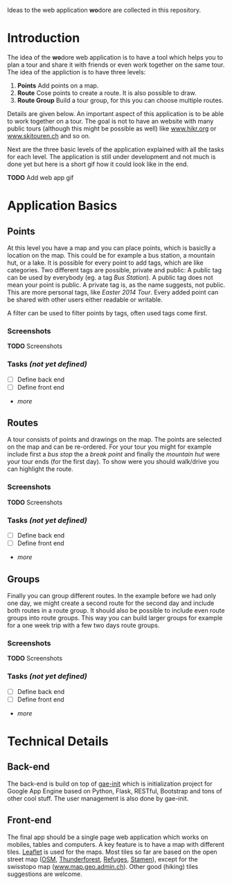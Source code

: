 Ideas to the web application **wo**dore are collected in this repository.

# Introduction
The idea of the **wo**dore web application is to have a tool which helps you to plan a tour and share it with friends or even work together on the same tour. The idea of the appliction is to have three levels:
1. **Points** Add points on a map.
2. **Route** Cose points to create a route. It is also possible to draw.
3. **Route Group** Build a tour group, for this you can choose multiple routes.

Details are given below. An important aspect of this application is to be able to work together on a tour.
The goal is not to have an website with many public tours (although this might be possible as well) like www.hikr.org or www.skitouren.ch and so on.

Next are the three basic levels of the application explained with all the tasks for each level. The application is still under development and not much is done yet but here is a short gif how it could look like in the end.

**TODO** Add web app gif


# Application Basics

## Points
At this level you have a map and you can place points, which is basiclly a location on the map. This could be for example a bus station, a mountain hut, or a lake. It is possible for every point to add tags, which are like categories. Two different tags are possible, private and public: A public tag can be used by everybody (eg. a tag *Bus Station*). A public tag does not mean your point is public. A private tag is, as the name suggests, not public. This are more personal tags, like *Easter 2014 Tour*. Every added point can be shared with other users either readable or writable.

A filter can be used to filter points by tags, often used tags come first.

### Screenshots

**TODO** Screenshots

### Tasks *(not yet defined)*
- [ ] Define back end
- [ ] Define front end
- *more*

## Routes
A tour consists of points and drawings on the map. The points are selected on the map and can be re-ordered. For your tour you might for example include first a *bus stop* the a *break point* and finally the *mountain hut* were your tour ends (for the first day). To show were you should walk/drive you can highlight the route. 

### Screenshots

**TODO** Screenshots

### Tasks *(not yet defined)*
- [ ] Define back end
- [ ] Define front end
- *more*

## Groups
Finally you can group different routes. In the example before we had only one day, we might create a second route for the second day and include both routes in a route group. It should also be possible to include even route groups into route groups. This way you can build larger groups for example for a one week trip with a few two days route groups.

### Screenshots

**TODO** Screenshots

### Tasks *(not yet defined)*
- [ ] Define back end
- [ ] Define front end
- *more*

# Technical Details

## Back-end
The back-end is build on top of [gae-init](https://gae-init.appspot.com/) which is initialization project for Google App Engine based on Python, Flask, RESTful, Bootstrap and tons of other cool stuff. The user management is also done by gae-init.

## Front-end
The final app should be a single page web application which works on mobiles, tables and computers. A key feature is to have a map with different tiles. [Leaflet](http://leafletjs.com) is used for the maps. Most tiles so far are based on the open street map ([OSM](https://www.openstreetmap.org), [Thunderforest](http://www.thunderforest.com/), [Refuges](http://maps.refuges.info/), [Stamen](http://maps.stamen.com/)), except for the swisstopo map (www.map.geo.admin.ch). Other good (hiking) tiles suggestions are welcome.

